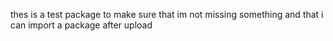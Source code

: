 thes is a test package to make sure that im not missing
 something and that i can import a package after upload
